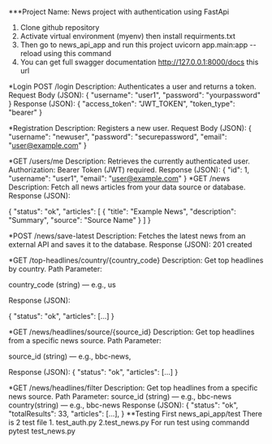 ***Project Name: News project with authentication using FastApi
1.	Clone github repository
2.	Activate virtual environment (myenv) then install requirments.txt
3.	Then go to news_api_app and run this project uvicorn app.main:app --reload using this command
4.	You can get full swagger documentation http://127.0.0.1:8000/docs this url



*Login
POST /login
Description: Authenticates a user and returns a token.
Request Body (JSON):
{
  "username": "user1",
  "password": "yourpassword"
}
Response (JSON):
{
  "access_token": "JWT_TOKEN",
  "token_type": "bearer"
}



*Registration
Description: Registers a new user.
Request Body (JSON):
{
  "username": "newuser",
  "password": "securepassword",
  "email": "user@example.com"
}


*GET /users/me
Description: Retrieves the currently authenticated user.
Authorization: Bearer Token (JWT) required.
Response (JSON): {
  "id": 1,
  "username": "user1",
  "email": "user@example.com"
}
*GET /news
Description: Fetch all news articles from your data source or database.
Response (JSON):

{
  "status": "ok",
  "articles": [
    {
      "title": "Example News",
      "description": "Summary",
      "source": "Source Name"
    }
  ]
}



*POST /news/save-latest
Description: Fetches the latest news from an external API and saves it to the database.
Response (JSON):
201 created

*GET /top-headlines/country/{country_code}
Description: Get top headlines by country.
Path Parameter:

country_code (string) — e.g., us

Response (JSON):

{
  "status": "ok",
  "articles": [...]
}

*GET /news/headlines/source/{source_id}
Description: Get top headlines from a specific news source.
Path Parameter:

source_id (string) — e.g., bbc-news,

Response (JSON):
{
  "status": "ok",
  "articles": [...]
}

*GET /news/headlines/filter
Description: Get top headlines from a specific news source.
Path Parameter:
source_id (string) — e.g., bbc-news
country(string)  — e.g., bbc-news
Response (JSON):
{
  "status": "ok",
  "totalResults": 33,
  "articles": [...],
}
**Testing
First news_api_app/test
There is 2 test file 1. test_auth.py 2.test_news.py
For run test using commandd pytest test_news.py






